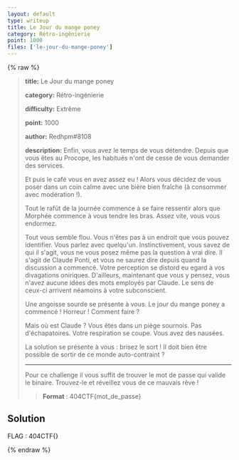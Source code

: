 ```yaml
---
layout: default
type: writeup
title: Le Jour du mange poney
category: Rétro-ingénierie
point: 1000
files: ['le-jour-du-mange-poney']
---
```


{% raw %}
> **title:** Le Jour du mange poney
>
> **category:** Rétro-ingénierie
>
> **difficulty:** Extrême
>
> **point:** 1000
>
> **author:** Redhpm#8108
>
> **description:**
> Enfin, vous avez le temps de vous détendre. Depuis que vous êtes au Procope, les habitués n'ont de cesse de vous demander des services.
> 
> Et puis le café vous en avez assez eu ! Alors vous décidez de vous poser dans un coin calme avec une bière bien fraîche (à consommer avec modération !).
> 
> Tout le rafût de la journée commence à se faire ressentir alors que Morphée commence à vous tendre les bras. Assez vite, vous vous endormez.
> 
> Tout vous semble flou. Vous n'êtes pas à un endroit que vous pouvez identifier. Vous parlez avec quelqu'un. Instinctivement, vous savez de qui il s'agit, vous ne vous posez même pas la question à vrai dire. Il s'agit de Claude Ponti, et vous ne saurez dire depuis quand la discussion a commencé. Votre perception se distord eu egard à vos divagations oniriques. D'ailleurs, maintenant que vous y pensez, vous n'avez aucune idées des mots employés par Claude. Le sens de ceux-ci arrivent néamoins à votre subconscient. 
> 
> Une angoisse sourde se présente à vous. Le jour du mange poney a commencé ! Horreur ! Comment faire ?
> 
> Mais où est Claude ? Vous êtes dans un piège sournois. Pas d'échapatoires. Votre respiration se coupe. Vous avez des nausées.
> 
> La solution se présente à vous : brisez le sort ! Il doit bien être possible de sortir de ce monde auto-contraint ?
> 
> ***
> 
> Pour ce challenge il vous suffit de trouver le mot de passe qui valide le binaire. Trouvez-le et réveillez vous de ce mauvais rêve !
> 
> > **Format** : 404CTF{mot_de_passe}

## Solution


<span class="flag">FLAG : 404CTF{}</span>

{% endraw %}